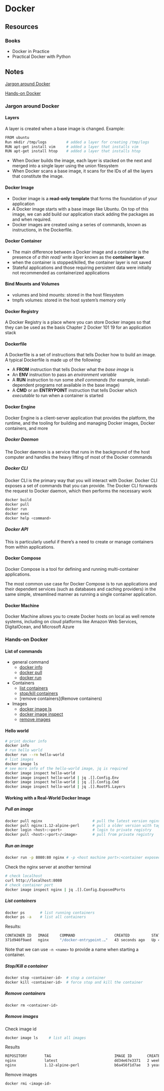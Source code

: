 # Docker

## Resources

### Books

- Docker in Practice
- Practical Docker with Python

## Notes

[Jargon around Docker](#jargon-around-docker)

[Hands-on Docker](#hands-on-docker)

### Jargon around Docker

#### Layers

 A layer is created when a base image  is changed. Example:

```bash
FROM ubuntu
Run mkdir /tmp/logs			# added a layer for creating /tmp/logs
RUN apt-get install vim		# added a layer that installs vim
RUN apt-get install htop	# added a layer that installs htop
```

- When Docker builds the image, each layer is stacked on the next and  merged into a single layer using the union filesystem
- When Docker scans a base image, it scans for the IDs of all the layers  that constitute the image.

#### Docker Image

- Docker image is a **read-only template** that forms the foundation of your  application
- A Docker image starts with a base image like Ubuntu. On top  of this image, we can add build our application stack adding the packages  as and when required.
- Docker images are created using a series of commands, known as  instructions, in the Dockerfile.

#### Docker Container

- The main difference  between a Docker image and a container is the presence of *a thin read/ write layer* known as the **container layer**.
- when the container is  stopped/killed, the container layer is not saved
- Stateful applications and those requiring persistent data were  initially not recommended as containerized applications

#### Bind Mounts and Volumes

- volumes and bind mounts: stored in the host filesystem
- tmpfs volumes: stored in the host system’s memory  only

#### Docker Registry

A Docker Registry is a place  where you can store Docker images so that they can be used as the basis  Chapter 2 Docker 101 19 for an application stack

#### Dockerfile

A Dockerfile is a set of instructions that tells Docker how to build an image.  A typical Dockerfile is made up of the following: 

- A **FROM** instruction that tells Docker what the *base  image* is 
- An **ENV** instruction to pass an *environment variable* 
- A **RUN** instruction to run some *shell commands* (for  example, install-dependent programs not available in  the base image) 
- A **CMD** or an **ENTRYPOINT** instruction that tells Docker  which *executable* to run when a container is started

#### Docker Engine

Docker Engine is a client-server  application that provides the platform, the runtime, and the tooling for  building and managing Docker images, Docker containers, and more

##### Docker Daemon

The Docker daemon is a service that runs in the  background of the host computer and handles the  heavy lifting of most of the Docker commands

##### Docker CLI

Docker CLI is the primary way that you will interact with Docker. Docker  CLI exposes a set of commands that you can provide. The Docker CLI  forwards the request to Docker daemon, which then performs the  necessary work

```bash
docker build
docker pull
docker run
docker exec
docker help <command>
```

##### Docker API

This  is particularly useful if there’s a need to create or manage containers from  within applications.

#### Docker Compose

Docker Compose is a tool for defining and running multi-container  applications.

The most common use case for Docker Compose is to run applications  and their dependent services (such as databases and caching providers)  in the same simple, streamlined manner as running a single container  application.

#### Docker Machine

Docker Machine allows you to  create Docker hosts on local as well remote systems, including on cloud  platforms like Amazon Web Services, DigitalOcean, and Microsoft Azure

### Hands-on Docker

#### List of commands

- general command
  - [docker info](#hello-world)
  - [docker pull](#pull-an-image)
  - [docker run](#run-an-image)
- Containers
  - [list containers](#list-containers)
  - [stop/kill containers](#stopkill-a-container)
  - [remove containers](Remove containers)
- Images
  - [docker image ls](#remove-images)
  - [docker image inspect](#hello-world)
  - [remove images](#remove-images)

#### Hello world

```bash
# print docker info
docker info
# run hello world
docker run --rm hello-world
# list images
docker image ls
# see more info of the hello-world image, jq is required
docker image inspect hello-world
docker image inspect hello-world | jq .[].Config.Env
docker image inspect hello-world | jq .[].Config.Cmd
docker image inspect hello-world | jq .[].RootFS.Layers
```

#### Working with a Real-World Docker Image

##### Pull an image

```bash
docker pull nginx						# pull the latest version nginx
docker pull nginx:1.12-alpine-perl		# pull a older version with tag
docker login <host>:<port>				# login to private registry
docker pull <host>:<port>/<image>  		# pull from private registry
```

##### Run an image

```bash
docker run -p 8080:80 nginx	# -p <host machine port>:<container exposed port> flag publish the exposed port from container to host
```

Check the nginx server at another terminal

```bash
# check localhost
curl http://localhost:8080
# check container port
docker image inspect nginx | jq .[].Config.ExposedPorts
```

##### List containers

```bash
docker ps		# list running containers
docker ps -a 	# list all containers
```

Results:

```bash
CONTAINER ID   IMAGE     COMMAND                  CREATED          STATUS          PORTS                                   NAMES
371d946f9aed   nginx     "/docker-entrypoint.…"   43 seconds ago   Up 42 seconds   0.0.0.0:8080->80/tcp, :::8080->80/tcp   ecstatic_moser
```

Note that we can use ```-n <name>``` to provide a name when starting a container.

##### Stop/Kill a container

```bash
docker stop <container-id>	# stop a container
docker kill <container-id>	# force stop and kill the container
```

##### Remove containers

```bash
docker rm <container-id>
```

##### Remove images

Check image id

```bash
docker image ls		# list all images
```

Results

```bash
REPOSITORY        TAG                             IMAGE ID       CREATED         SIZE
nginx             latest                          dd34e67e3371   2 weeks ago     133MB
nginx             1.12-alpine-perl                b6a456f1d7ae   3 years ago     57.7MB
```

Remove images

```bash
docker rmi <image-id>
```

